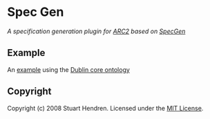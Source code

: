 
# Spec Gen

_A specification generation plugin for [ARC2](https://github.com/semsol/arc2) based on [SpecGen](https://github.com/specgen/specgen)_

## Example

An [example](http://stuarthendren.net/SpecGen.php) using the [Dublin core ontology](http://dublincore.org/)

## Copyright

Copyright (c) 2008 Stuart Hendren. Licensed under the [MIT License](http://opensource.org/licenses/mit-license.php).






